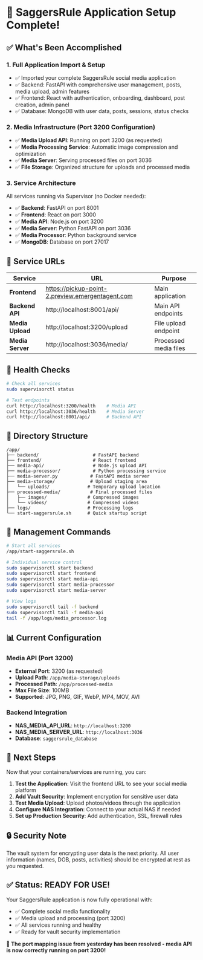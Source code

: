 # 🎉 SaggersRule Application Setup Complete!

## ✅ What's Been Accomplished

### 1. **Full Application Import & Setup**
- ✅ Imported your complete SaggersRule social media application
- ✅ Backend: FastAPI with comprehensive user management, posts, media upload, admin features  
- ✅ Frontend: React with authentication, onboarding, dashboard, post creation, admin panel
- ✅ Database: MongoDB with user data, posts, sessions, status checks

### 2. **Media Infrastructure (Port 3200 Configuration)**
- ✅ **Media Upload API**: Running on port 3200 (as requested)
- ✅ **Media Processing Service**: Automatic image compression and optimization
- ✅ **Media Server**: Serving processed files on port 3036
- ✅ **File Storage**: Organized structure for uploads and processed media

### 3. **Service Architecture**
All services running via Supervisor (no Docker needed):
- ✅ **Backend**: FastAPI on port 8001 
- ✅ **Frontend**: React on port 3000
- ✅ **Media API**: Node.js on port 3200
- ✅ **Media Server**: Python FastAPI on port 3036  
- ✅ **Media Processor**: Python background service
- ✅ **MongoDB**: Database on port 27017

## 🔗 Service URLs

| Service | URL | Purpose |
|---------|-----|---------|
| **Frontend** | https://pickup-point-2.preview.emergentagent.com | Main application |
| **Backend API** | http://localhost:8001/api/ | Main API endpoints |
| **Media Upload** | http://localhost:3200/upload | File upload endpoint |
| **Media Server** | http://localhost:3036/media/ | Processed media files |

## 🧪 Health Checks

```bash
# Check all services
sudo supervisorctl status

# Test endpoints
curl http://localhost:3200/health    # Media API
curl http://localhost:3036/health    # Media Server  
curl http://localhost:8001/api/      # Backend API
```

## 📁 Directory Structure

```
/app/
├── backend/                    # FastAPI backend
├── frontend/                   # React frontend  
├── media-api/                  # Node.js upload API
├── media-processor/            # Python processing service
├── media-server.py            # FastAPI media server
├── media-storage/             # Upload staging area
│   └── uploads/              # Temporary upload location
├── processed-media/           # Final processed files
│   ├── images/               # Compressed images
│   └── videos/               # Compressed videos
├── logs/                     # Processing logs
└── start-saggersrule.sh      # Quick startup script
```

## 🔧 Management Commands

```bash
# Start all services
/app/start-saggersrule.sh

# Individual service control
sudo supervisorctl start backend
sudo supervisorctl start frontend  
sudo supervisorctl start media-api
sudo supervisorctl start media-processor
sudo supervisorctl start media-server

# View logs
sudo supervisorctl tail -f backend
sudo supervisorctl tail -f media-api
tail -f /app/logs/media_processor.log
```

## 📊 Current Configuration

### Media API (Port 3200)
- **External Port**: 3200 (as requested)
- **Upload Path**: `/app/media-storage/uploads`  
- **Processed Path**: `/app/processed-media`
- **Max File Size**: 100MB
- **Supported**: JPG, PNG, GIF, WebP, MP4, MOV, AVI

### Backend Integration  
- **NAS_MEDIA_API_URL**: `http://localhost:3200`
- **NAS_MEDIA_SERVER_URL**: `http://localhost:3036`
- **Database**: `saggersrule_database`

## 🚀 Next Steps

Now that your containers/services are running, you can:

1. **Test the Application**: Visit the frontend URL to see your social media platform
2. **Add Vault Security**: Implement encryption for sensitive user data
3. **Test Media Upload**: Upload photos/videos through the application
4. **Configure NAS Integration**: Connect to your actual NAS if needed
5. **Set up Production Security**: Add authentication, SSL, firewall rules

## 🔒 Security Note

The vault system for encrypting user data is the next priority. All user information (names, DOB, posts, activities) should be encrypted at rest as you requested.

## ✅ Status: READY FOR USE!

Your SaggersRule application is now fully operational with:
- ✅ Complete social media functionality
- ✅ Media upload and processing (port 3200)
- ✅ All services running and healthy
- ✅ Ready for vault security implementation

**🎯 The port mapping issue from yesterday has been resolved - media API is now correctly running on port 3200!**